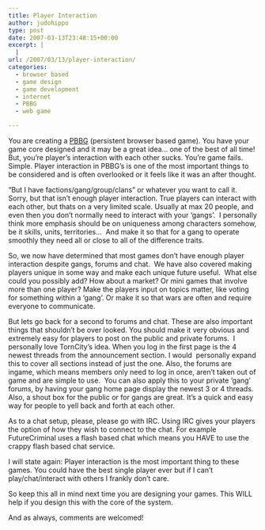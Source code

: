```yaml
---
title: Player Interaction
author: judohippo
type: post
date: 2007-03-13T23:48:15+00:00
excerpt: |
  |
url: /2007/03/13/player-interaction/
categories:
  - browser based
  - game design
  - game development
  - internet
  - PBBG
  - web game

---
```

You are creating a <a href="http://www.pbbg.com/toast/toast.asp" target="_blank" rel="noopener noreferrer">PBBG</a> (persistent browser based game). You have your game core designed and it may be a great idea&#8230; one of the best of all time! But, you&#8217;re player&#8217;s interaction with each other sucks. You&#8217;re game fails. Simple. Player interaction in PBBG&#8217;s is one of the most important things to be considered and is often overlooked or it feels like it was an after thought.

&#8220;But I have factions/gang/group/clans&#8221; or whatever you want to call it. Sorry, but that isn&#8217;t enough player interaction. True players can interact with each other, but thats on a very limited scale. Usually at max 20 people, and even then you don&#8217;t normally need to interact with your &#8216;gangs&#8217;.  I personally think more emphasis should be on uniqueness among characters somehow, be it skills, units, territories&#8230;  And make it so that for a gang to operate smoothly they need all or close to all of the difference traits.

So, we now have determined that most games don&#8217;t have enough player interaction despite gangs, forums and chat.  We have also covered making players unique in some way and make each unique future useful.  What else could you possibly add? How about a market? Or mini games that involve more than one player? Make the players input on topics matter, like voting for something within a &#8216;gang&#8217;. Or make it so that wars are often and require everyone to communicate.

But lets go back for a second to forums and chat. These are also important things that shouldn&#8217;t be over looked. You should make it very obvious and extremely easy for players to post on the public and private forums.  I personally love TornCity&#8217;s idea. When you log in the first page is the 4 newest threads from the announcement section. I would  personally expand this to cover all sections instead of just the one. Also, the forums are ingame, which means members only need to log in once, aren&#8217;t taken out of game and are simple to use.  You can also apply this to your private &#8216;gang&#8217; forums, by having your gang home page display the newest 3 or 4 threads. Also, a shout box for the public or for gangs are great. It&#8217;s a quick and easy way for people to yell back and forth at each other.

As to a chat setup, please, please go with IRC. Using IRC gives your players the option of how they wish to connect to the chat. For example FutureCriminal uses a flash based chat which means you HAVE to use the crappy flash based chat service.

I will state again: Player interaction is the most important thing to these games. You could have the best single player ever but if I can&#8217;t play/chat/interact with others I frankly don&#8217;t care.

So keep this all in mind next time you are designing your games. This WILL help if you design this with the core of the system.

And as always, comments are welcomed!